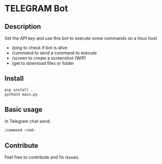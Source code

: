 # TELEGRAM Bot

## Description

Set the API key and use this bot to execute some commands on a linux host

- /ping to check if bot is alive
- /command to send a command to execute
- /screen to create a screenshot (WIP)
- /get to download files or folder

## Install

```bash
pip install .
python3 main.py
```

## Basic usage

In Telegram chat send:

```bash
/command <cmd>
```

## Contribute

Feel free to contribute and fix issues.